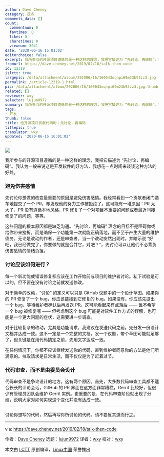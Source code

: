 ```yaml
---
author: Dave Cheney
category: 观点
comments_data: []
count:
  commentnum: 0
  favtimes: 0
  likes: 0
  sharetimes: 0
  viewnum: 3041
date: '2020-06-16 16:01:02'
editorchoice: false
excerpt: 我所参与的开源项目遵循的是一种这样的理念，我把它描述为 “先讨论，再编码”。我认为一般来说这是开发软件的好方法，我想花一点时间来谈谈这种方法的好处。 
fromurl: https://dave.cheney.net/2019/02/18/talk-then-code
id: 12319
islctt: true
largepic: /data/attachment/album/202006/16/160043oqnpi69m23b93zz3.jpg
permalink: /article-12319-1.html
pic: /data/attachment/album/202006/16/160043oqnpi69m23b93zz3.jpg.thumb.jpg
related: []
reviewer: wxy
selector: lujun9972
summary: 我所参与的开源项目遵循的是一种这样的理念，我把它描述为 “先讨论，再编码”。我认为一般来说这是开发软件的好方法，我想花一点时间来谈谈这种方法的好处。 
tags:
- 开发
thumb: false
title: 给开源项目贡献代码时：先讨论，再编码
titlepic: true
translator: wxy
updated: '2020-06-16 16:01:02'
---
```


![](/data/attachment/album/202006/16/160043oqnpi69m23b93zz3.jpg)


我所参与的开源项目遵循的是一种这样的理念，我把它描述为 “先讨论，再编码”。我认为一般来说这是开发软件的好方法，我想花一点时间来谈谈这种方法的好处。 


### 避免伤害感情


先讨论你想做的改变最重要的原因是避免伤害感情。我经常看到一个贡献者闭门造车地提交了一个 PR，却发现他的努力工作被拒绝了。这可能有一堆原因：PR 太大了，PR 没有遵循本地风格，PR 修复了一个对项目不重要的问题或者最近间接修复了的问题，等等。


这些问题的根本原因都是缺乏沟通。“先讨论，再编码” 理念的目标不是阻碍你或给你带来挫折，而是确保一个功能第一次就能正确落地，而不至于产生大量的维护债务。无论是改动的作者，还是审查者，当一个改动突然出现时，并暗示说 “好吧，我已经做完了，你要做的就是合并它，对吧？”，先讨论可以让他们不必背负伤害感情的情绪负担。 


### 讨论应该如何进行？


每一个新功能或错误修复都应该在工作开始前与项目的维护者讨论。私下试验是可以的，但不要在没有讨论之前就发送修改。


对于简单的改动，“讨论” 的定义可以只是 GitHub 议题中的一个设计草图。如果你的 PR 修复了一个 bug，你应该链接到它修复的 bug。如果没有，你应该先提出一个 bug，等待维护者确认后再发送 PR。这可能看起来有点落后 —— 谁不希望一个 bug 被修复呢 —— 但考虑到这个 bug 可能是对软件工作方式的误解，也可能是一个更大问题的症状，这需要进一步调查。


对于比较复杂的改动，尤其是功能请求，我建议在发送代码之前，先分发一份设计文档并达成一致。这不一定是一个完整的文档，发一个议题，带个草图可能就足够了，但关键是在用代码搞定之前，先用文字达成一致。


在任何情况下，你都不应该继续发送你的代码，直到维护者同意你的方法是他们所满意的。拉取请求是日常生活，而不仅仅是为了赶着过节。


### 代码审查，而不是由委员会设计


代码审查不是争论设计的地方。这有两个原因。首先，大多数代码审查工具都不适合长长的评论会话，GitHub 的 PR 界面在这方面非常糟糕，Gerrit 比较好，但很少有管理员团队会维护 Gerrit 实例。更重要的是，在代码审查阶段就出现了分歧，说明大家对如何实现这个变化并没有达成一致。




---


讨论你想写的代码，然后再写你所讨论的代码。请不要反其道而行之。




---


via: <https://dave.cheney.net/2019/02/18/talk-then-code>


作者：[Dave Cheney](https://dave.cheney.net/author/davecheney) 选题：[lujun9972](https://github.com/lujun9972) 译者：[wxy](https://github.com/wxy) 校对：[wxy](https://github.com/wxy)


本文由 [LCTT](https://github.com/LCTT/TranslateProject) 原创编译，[Linux中国](https://linux.cn/) 荣誉推出